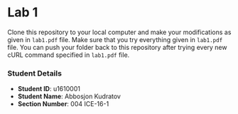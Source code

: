 # Lab 1

Clone this repository to your local computer and make your modifications as given in `lab1.pdf` file. Make sure that you try everything given in `lab1.pdf` file. You can push your folder back to this repository after trying every new cURL command specified in `lab1.pdf` file.

### Student Details

- **Student ID**: u1610001
- **Student Name**: Abbosjon Kudratov
- **Section Number**: 004 ICE-16-1
